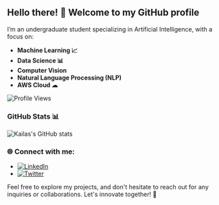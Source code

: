 ## Hello there! 👋 Welcome to my GitHub profile 

I’m an undergraduate student specializing in Artificial Intelligence, with a focus on:

- **Machine Learning 📈**
- **Data Science 📊**
- **Computer Vision**
- **Natural Language Processing (NLP)**
- **AWS Cloud ☁**

![Profile Views](https://komarev.com/ghpvc/?username=kailas711&style=plastic&color=blueviolet)

### GitHub Stats 📊

![Kailas's GitHub stats](https://github-readme-stats.vercel.app/api?username=kailas711&show_icons=true&theme=transparent)

### 🌐 Connect with me:

- [![LinkedIn](https://img.shields.io/badge/LinkedIn-%230077B5.svg?logo=linkedin&logoColor=white)](https://www.linkedin.com/in/kailas-p-sudheer-6bb244201/)
- [![Twitter](https://img.shields.io/badge/Twitter-%231DA1F2.svg?logo=Twitter&logoColor=white)](https://twitter.com/@kailas_sudheer)

Feel free to explore my projects, and don't hesitate to reach out for any inquiries or collaborations. Let's innovate together! 🚀
